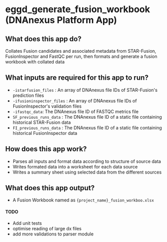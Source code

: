 # eggd_generate_fusion_workbook (DNAnexus Platform App)

## What does this app do?
Collates Fusion candidates and associated metadata from STAR-Fusion, FusionInspector and FastQC per run, then formats and generate a fusion workbook with collated data

## What inputs are required for this app to run?
- `-istarfusion_files` : An array of DNAnexus file IDs of STAR-Fusion's prediction files
- `-ifusioninspector_files` : An array of DNAnexus file IDs of FusionInspector's validation files
- `-ifastqc_data`: The DNAnexus file ID of FASTQC metrics file
- `SF_previous_runs_data` : The DNAnexus file ID of a static file containing historical STAR-Fusion data
- `FI_previous_runs_data` : The DNAnexus file ID of a static file containing historical FusionInspector data

## How does this app work?
- Parses all inputs and format data according to structure of source data
- Writes formated data into a worksheet for each data source
- Writes a summary sheet using selected data from the different sources

## What does this app output?
- A Fusion Workbook named as `{project_name}_fusion_workboo.xlsx`

#### TODO
- Add unit tests
- optimise reading of large dx files
- add more validations to parser module